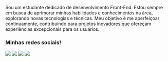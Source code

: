 Sou um estudante dedicado de desenvolvimento Front-End. Estou sempre em busca de aprimorar minhas habilidades e conhecimentos na área, explorando novas tecnologias e técnicas. Meu objetivo é me aperfeiçoar continuamente, contribuindo para projetos inovadores que ofereçam experiências excepcionais para os usuários.

### Minhas redes sociais!
 
<div> 
  <a href="https://instagram.com/scarbmx" target="_blank"><img src="https://img.shields.io/badge/-Instagram-%23E4405F?style=for-the-badge&logo=instagram&logoColor=white" target="_blank"></a>
 <a href="https://discord.gg/scarbmx" target="_blank"><img src="https://img.shields.io/badge/Discord-7289DA?style=for-the-badge&logo=discord&logoColor=white" target="_blank"></a> 
  <a href = "mailto:scarbmx@gmail.com"><img src="https://img.shields.io/badge/-Gmail-%23333?style=for-the-badge&logo=gmail&logoColor=white" target="_blank"></a>
  <a href="https://www.linkedin.com/in/scarbmx" target="_blank"><img src="https://img.shields.io/badge/-LinkedIn-%230077B5?style=for-the-badge&logo=linkedin&logoColor=white" target="_blank"></a>
</div>
